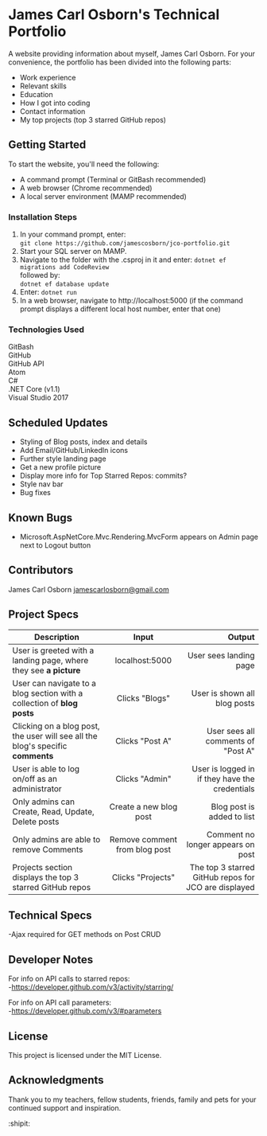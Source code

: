 # James Carl Osborn's Technical Portfolio

A website providing information about myself, James Carl Osborn. For your convenience, the portfolio has been divided into the following parts:

* Work experience
* Relevant skills
* Education
* How I got into coding
* Contact information
* My top projects (top 3 starred GitHub repos)

## Getting Started

To start the website, you'll need the following:

* A command prompt (Terminal or GitBash recommended)
* A web browser (Chrome recommended)
* A local server environment (MAMP recommended)

### Installation Steps

1. In your command prompt, enter:  
  `git clone https://github.com/jamescosborn/jco-portfolio.git`
2. Start your SQL server on MAMP.
3. Navigate to the folder with the .csproj in it and enter: `dotnet ef migrations add CodeReview`    
followed by:  
`dotnet ef database update  `
4. Enter:  `dotnet run`
5. In a web browser, navigate to http://localhost:5000 (if the command prompt displays a different local host number, enter that one)

### Technologies Used

GitBash  
GitHub   
GitHub API  
Atom   
C#  
.NET Core (v1.1)  
Visual Studio 2017  

## Scheduled Updates

* Styling of Blog posts, index and details
* Add Email/GitHub/LinkedIn icons
* Further style landing page
* Get a new profile picture  
* Display more info for Top Starred Repos: commits?
* Style nav bar
* Bug fixes

## Known Bugs

* Microsoft.AspNetCore.Mvc.Rendering.MvcForm appears on Admin page next to Logout button

## Contributors

James Carl Osborn
jamescarlosborn@gmail.com  

## Project Specs

| Description        | Input           | Output  |
| ------------- |:-------------:| -----:|
| User is greeted with a landing page, where they see __a picture__       | localhost:5000       | User sees landing page    |
| User can navigate to a blog section with a collection of __blog posts__       | Clicks "Blogs"       | User is shown all blog posts    |
| Clicking on a blog post, the user will see all the blog's specific __comments__       | Clicks "Post A"       | User sees all comments of "Post A"    |
| User is able to log on/off as an administrator | Clicks "Admin" | User is logged in if they have the credentials |
| Only admins can Create, Read, Update, Delete posts | Create a new blog post | Blog post is added to list |
| Only admins are able to remove Comments | Remove comment from blog post | Comment no longer appears on post |
| Projects section displays the top 3 starred GitHub repos | Clicks "Projects" | The top 3 starred GitHub repos for JCO are displayed  |

## Technical Specs
-Ajax required for GET methods on Post CRUD

## Developer Notes  
For info on API calls to starred repos:   
-https://developer.github.com/v3/activity/starring/  

For info on API call parameters:  
-https://developer.github.com/v3/#parameters  

## License

This project is licensed under the MIT License.

## Acknowledgments

Thank you to my teachers, fellow students, friends, family and pets for your continued support and inspiration.  

:shipit:

